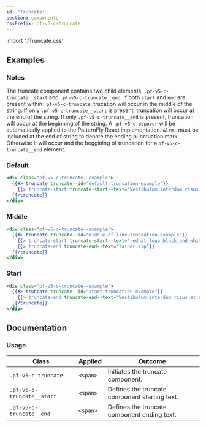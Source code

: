 ```yaml
---
id: 'Truncate'
section: components
cssPrefix: pf-v5-c-truncate
---
```


import './Truncate.css'

## Examples

### Notes
The truncate component contains two child elements, `.pf-v5-c-truncate__start` and `.pf-v5-c-truncate__end`. If both `start` and `end` are present within `.pf-v5-c-truncate`, trucation will occur in the middle of the string. If only `.pf-v5-c-truncate__start` is present, truncation will occur at the end of the string. If only `.pf-v5-c-truncate__end` is present, truncation will occur at the beginning of the string. A `.pf-v5-c-popover` will be automatically applied to the PatternFly React implementation. `&lrm;` must be included at the end of string to denote the ending punctuation mark. Otherwise it will occur and the beggining of truncation for a `pf-v5-c-truncate__end` element.

### Default
```hbs
<div class="pf-v5-c-truncate--example">
  {{#> truncate truncate--id="default-truncation-example"}}
    {{> truncate-start truncate-start--text="Vestibulum interdum risus et enim faucibus, sit amet molestie est accumsan."}}
  {{/truncate}}
</div>
```

### Middle
```hbs
<div class="pf-v5-c-truncate--example">
  {{#> truncate truncate--id="middle-of-line-truncation-example"}}
    {{> truncate-start truncate-start--text="redhat_logo_black_and_white_reversed_simple_with_fedora_con"}}
    {{> truncate-end truncate-end--text="tainer.zip"}}
  {{/truncate}}
</div>
```

### Start
```hbs
<div class="pf-v5-c-truncate--example">
  {{#> truncate truncate--id="start-truncation-example"}}
    {{> truncate-end truncate-end--text="Vestibulum interdum risus et enim faucibus, sit amet molestie est accumsan.&lrm;"}}
  {{/truncate}}
</div>
```

## Documentation

### Usage

| Class | Applied | Outcome |
| -- | -- | -- |
| `.pf-v5-c-truncate` | `<span>` | Initiates the truncate component. |
| `.pf-v5-c-truncate__start` | `<span>` | Defines the truncate component starting text. |
| `.pf-v5-c-truncate__end` | `<span>` | Defines the truncate component ending text. |
